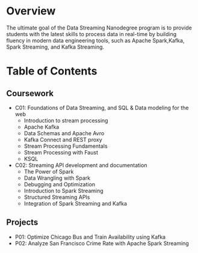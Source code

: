 

# Overview
The ultimate goal of the Data Streaming Nanodegree program is to provide students with the latest skills to
process data in real-time by building fluency in modern data engineering tools, such as Apache Spark,Kafka,
Spark Streaming, and Kafka Streaming.


# **Table of Contents**

## Coursework
* C01: Foundations of Data Streaming, and SQL & Data modeling for the web
    - Introduction to stream processing
    - Apache Kafka
    - Data Schemas and Apache Avro
    - Kafka Connect and REST proxy
    - Stream Processing Fundamentals
    - Stream Processing with Faust
    - KSQL
* C02: Streaming API development and documentation
    - The Power of Spark
    - Data Wrangling with Spark
    - Debugging and Optimization
    - Introduction to Spark Streaming
    - Structured Streaming APIs
    - Integration of Spark Streaming and Kafka

## Projects
* P01: Optimize Chicago Bus and Train Availability using Kafka
* P02: Analyze San Francisco Crime Rate with Apache Spark Streaming

